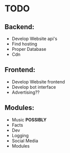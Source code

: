 # TODO

## Backend:

-   Develop Website api's
-   Find hosting
-   Proper Database
-   Cdn

## Frontend:

-   Develop Website frontend
-   Develop bot interface
-   Advertising??

## Modules:

-   Music **POSSIBLY**
-   Facts
-   Dev
-   Logging
-   Social Media
-   Modules
